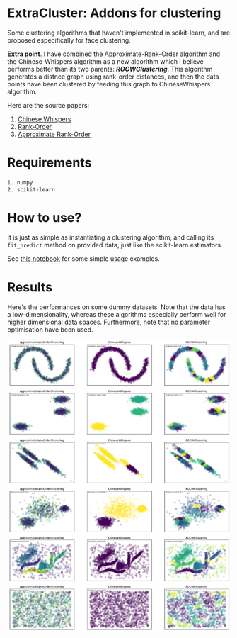 # ExtraCluster: Addons for clustering

Some clustering algorithms that haven't implemented in scikit-learn, and are proposed especifically for face clustering.

**Extra point**. I have combined the Approximate-Rank-Order algorithm and the Chinese-Whispers algorithm as a new algorithm which i believe performs better than its two parents: **_ROCWClustering_**. This algorithm generates a distnce graph using rank-order distances, and then the data points have been clustered by feeding this graph to ChineseWhispers algorithm.


Here are the source papers:
1. [Chinese Whispers](https://pdfs.semanticscholar.org/c64b/9ed6a42b93a24316c7d1d6b\3fddbd96dbaf5.pdf?_ga=2.16343989.248353595.1538147473-1437352660.1538147473)
2. [Rank-Order](https://ieeexplore.ieee.org/document/5995680)
3. [Approximate Rank-Order](https://arxiv.org/abs/1604.00989)


# Requirements
```
1. numpy
2. scikit-learn
```

# How to use?
It is just as simple as instantiating a clustering algorithm, and calling its `fit_predict` method on provided data, just like the scikit-learn estimators.

See [this notebook](https://github.com/iamsoroush/clustering/blob/master/examples.ipynb) for some simple usage examples.


# Results
Here's the performances on some dummy datasets. Note that the data has a low-dimensionality, whereas these algorithms especially perform well for higher dimensional data spaces. Furthermore, note that no parameter optimisation have been used.

![alt text](https://github.com/iamsoroush/clustering/blob/master/index.png "Results")



